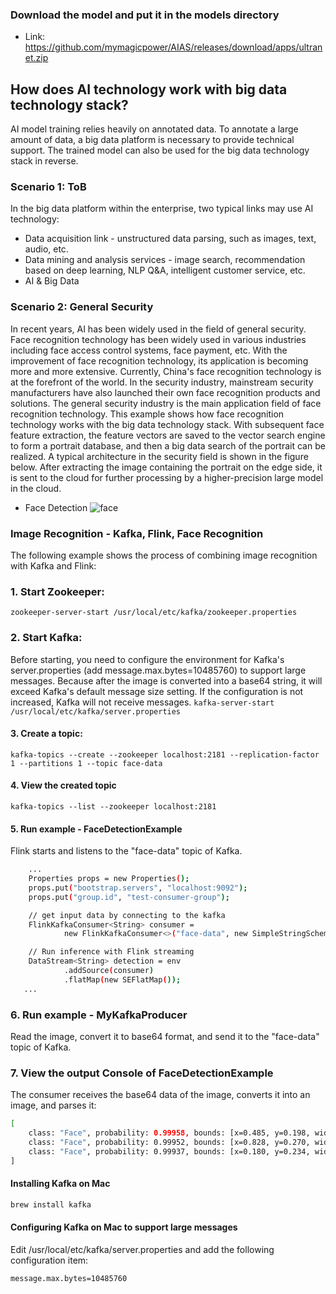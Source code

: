 
### Download the model and put it in the models directory
- Link: https://github.com/mymagicpower/AIAS/releases/download/apps/ultranet.zip

## How does AI technology work with big data technology stack?

AI model training relies heavily on annotated data. To annotate a large amount of data, a big data platform is necessary to provide technical support. The trained model can also be used for the big data technology stack in reverse.

### Scenario 1: ToB

In the big data platform within the enterprise, two typical links may use AI technology:

- Data acquisition link - unstructured data parsing, such as images, text, audio, etc.
- Data mining and analysis services - image search, recommendation based on deep learning, NLP Q&A, intelligent customer service, etc.
- AI & Big Data

### Scenario 2: General Security

In recent years, AI has been widely used in the field of general security. Face recognition technology has been widely used in various industries including face access control systems, face payment, etc. With the improvement of face recognition technology, its application is becoming more and more extensive. Currently, China's face recognition technology is at the forefront of the world. In the security industry, mainstream security manufacturers have also launched their own face recognition products and solutions. The general security industry is the main application field of face recognition technology. This example shows how face recognition technology works with the big data technology stack. With subsequent face feature extraction, the feature vectors are saved to the vector search engine to form a portrait database, and then a big data search of the portrait can be realized. A typical architecture in the security field is shown in the figure below. After extracting the image containing the portrait on the edge side, it is sent to the cloud for further processing by a higher-precision large model in the cloud.
 
- Face Detection
![face](https://aias-home.oss-cn-beijing.aliyuncs.com/AIAS/bigdata_sdks/face_detection.jpeg)

### Image Recognition - Kafka, Flink, Face Recognition

The following example shows the process of combining image recognition with Kafka and Flink:

### 1. Start Zookeeper:

`zookeeper-server-start /usr/local/etc/kafka/zookeeper.properties`

### 2. Start Kafka:

Before starting, you need to configure the environment for Kafka's server.properties (add message.max.bytes=10485760) to support large messages. Because after the image is converted into a base64 string, it will exceed Kafka's default message size setting. If the configuration is not increased, Kafka will not receive messages.
`kafka-server-start  /usr/local/etc/kafka/server.properties`

#### 3. Create a topic:

`kafka-topics --create --zookeeper localhost:2181 --replication-factor 1 --partitions 1 --topic face-data`

#### 4. View the created topic

`kafka-topics --list --zookeeper localhost:2181`

#### 5. Run example - FaceDetectionExample
Flink starts and listens to the "face-data" topic of Kafka.

```bash
    ...
    Properties props = new Properties();
    props.put("bootstrap.servers", "localhost:9092");
    props.put("group.id", "test-consumer-group");

    // get input data by connecting to the kafka
    FlinkKafkaConsumer<String> consumer =
            new FlinkKafkaConsumer<>("face-data", new SimpleStringSchema(), props);

    // Run inference with Flink streaming
    DataStream<String> detection = env
            .addSource(consumer)
            .flatMap(new SEFlatMap());
   ...         
```

### 6. Run example - MyKafkaProducer

Read the image, convert it to base64 format, and send it to the "face-data" topic of Kafka.

### 7. View the output Console of FaceDetectionExample

The consumer receives the base64 data of the image, converts it into an image, and parses it:
```bash
[
	class: "Face", probability: 0.99958, bounds: [x=0.485, y=0.198, width=0.122, height=0.230]
	class: "Face", probability: 0.99952, bounds: [x=0.828, y=0.270, width=0.116, height=0.225]
	class: "Face", probability: 0.99937, bounds: [x=0.180, y=0.234, width=0.119, height=0.231]
]
```

#### Installing Kafka on Mac
```bash
brew install kafka
```
#### Configuring Kafka on Mac to support large messages
Edit /usr/local/etc/kafka/server.properties and add the following configuration item:
```bash
message.max.bytes=10485760
```


